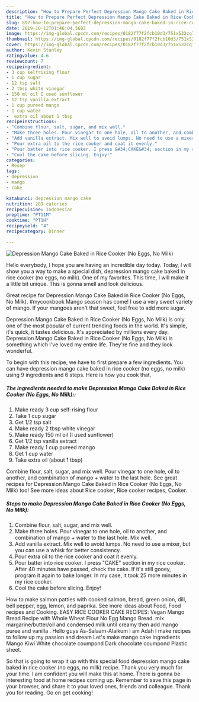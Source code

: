 ```yaml
---
description: "How to Prepare Perfect Depression Mango Cake Baked in Rice Cooker (No Eggs, No Milk)"
title: "How to Prepare Perfect Depression Mango Cake Baked in Rice Cooker (No Eggs, No Milk)"
slug: 897-how-to-prepare-perfect-depression-mango-cake-baked-in-rice-cooker-no-eggs-no-milk
date: 2019-10-12T01:46:04.560Z
image: https://img-global.cpcdn.com/recipes/0182f77f2fcb10d3/751x532cq70/depression-mango-cake-baked-in-rice-cooker-no-eggs-no-milk-recipe-main-photo.jpg
thumbnail: https://img-global.cpcdn.com/recipes/0182f77f2fcb10d3/751x532cq70/depression-mango-cake-baked-in-rice-cooker-no-eggs-no-milk-recipe-main-photo.jpg
cover: https://img-global.cpcdn.com/recipes/0182f77f2fcb10d3/751x532cq70/depression-mango-cake-baked-in-rice-cooker-no-eggs-no-milk-recipe-main-photo.jpg
author: Kevin Stanley
ratingvalue: 4.6
reviewcount: 7
recipeingredient:
- 3 cup selfrising flour
- 1 cup sugar
- 12 tsp salt
- 2 tbsp white vinegar
- 150 ml oil I used sunflower
- 12 tsp vanilla extract
- 1 cup pureed mango
- 1 cup water
-  extra oil about 1 tbsp
recipeinstructions:
- "Combine flour, salt, sugar, and mix well."
- "Make three holes. Pour vinegar to one hole, oil to another, and combination of mango + water to the last hole. Mix well."
- "Add vanilla extract. Mix well to avoid lumps. No need to use a mixer, but you can use a whisk for better consistency."
- "Pour extra oil to the rice cooker and coat it evenly."
- "Pour batter into rice cooker. I press &#34;CAKE&#34; section in my rice cooker. After 40 minutes have passed, check the cake. If it&#39;s still gooey, program it again to bake longer. In my case, it took 25 more minutes in my rice cooker."
- "Cool the cake before slicing. Enjoy!"
categories:
- Resep
tags:
- depression
- mango
- cake

katakunci: depression mango cake
nutrition: 289 calories
recipecuisine: Indonesian
preptime: "PT11M"
cooktime: "PT1H"
recipeyield: "4"
recipecategory: Dinner

---
```



![Depression Mango Cake Baked in Rice Cooker (No Eggs, No Milk)](https://img-global.cpcdn.com/recipes/0182f77f2fcb10d3/751x532cq70/depression-mango-cake-baked-in-rice-cooker-no-eggs-no-milk-recipe-main-photo.jpg)

Hello everybody, I hope you are having an incredible day today. Today, I will show you a way to make a special dish, depression mango cake baked in rice cooker (no eggs, no milk). One of my favorites. This time, I will make it a little bit unique. This is gonna smell and look delicious.

Great recipe for Depression Mango Cake Baked in Rice Cooker (No Eggs, No Milk). #mycookbook Mango season has come! I use a very sweet variety of mango. If your mangoes aren&#39;t that sweet, feel free to add more sugar.

Depression Mango Cake Baked in Rice Cooker (No Eggs, No Milk) is only one of the most popular of current trending foods in the world. It's simple, it's quick, it tastes delicious. It's appreciated by millions every day. Depression Mango Cake Baked in Rice Cooker (No Eggs, No Milk) is something which I've loved my entire life. They're fine and they look wonderful.


To begin with this recipe, we have to first prepare a few ingredients. You can have depression mango cake baked in rice cooker (no eggs, no milk) using 9 ingredients and 6 steps. Here is how you cook that.

##### The ingredients needed to make Depression Mango Cake Baked in Rice Cooker (No Eggs, No Milk)::

1. Make ready 3 cup self-rising flour
1. Take 1 cup sugar
1. Get 1/2 tsp salt
1. Make ready 2 tbsp white vinegar
1. Make ready 150 ml oil (I used sunflower)
1. Get 1/2 tsp vanilla extract
1. Make ready 1 cup pureed mango
1. Get 1 cup water
1. Take  extra oil (about 1 tbsp)


Combine flour, salt, sugar, and mix well. Pour vinegar to one hole, oil to another, and combination of mango + water to the last hole. See great recipes for Depression Mango Cake Baked in Rice Cooker (No Eggs, No Milk) too! See more ideas about Rice cooker, Rice cooker recipes, Cooker. 

##### Steps to make Depression Mango Cake Baked in Rice Cooker (No Eggs, No Milk):

1. Combine flour, salt, sugar, and mix well.
1. Make three holes. Pour vinegar to one hole, oil to another, and combination of mango + water to the last hole. Mix well.
1. Add vanilla extract. Mix well to avoid lumps. No need to use a mixer, but you can use a whisk for better consistency.
1. Pour extra oil to the rice cooker and coat it evenly.
1. Pour batter into rice cooker. I press &#34;CAKE&#34; section in my rice cooker. After 40 minutes have passed, check the cake. If it&#39;s still gooey, program it again to bake longer. In my case, it took 25 more minutes in my rice cooker.
1. Cool the cake before slicing. Enjoy!


How to make salmon patties with cooked salmon, bread, green onion, dill, bell pepper, egg, lemon, and paprika. See more ideas about Food, Food recipes and Cooking. EASY RICE COOKER CAKE RECIPES: Vegan Mango Bread Recipe with Whole Wheat Flour No Egg Mango Bread. mix margarine/butter/oil and condensed milk until creamy then add mango puree and vanilla . Hello guys As-Salaam-Alaikum I am Adah I make recipes to follow up my passion and dream Let&#39;s make mango cake Ingredients Mango Kiwi White chocolate coumpond Dark chocolate coumpond Plastic sheet. 

So that is going to wrap it up with this special food depression mango cake baked in rice cooker (no eggs, no milk) recipe. Thank you very much for your time. I am confident you will make this at home. There is gonna be interesting food at home recipes coming up. Remember to save this page in your browser, and share it to your loved ones, friends and colleague. Thank you for reading. Go on get cooking!

